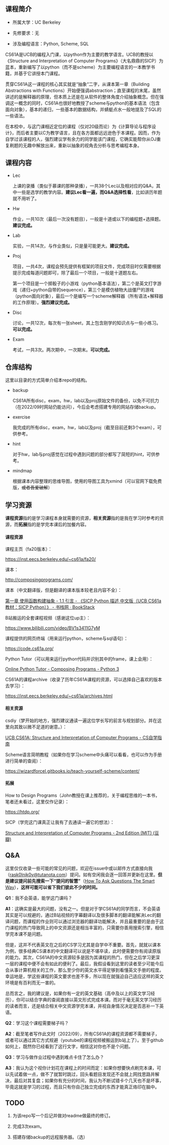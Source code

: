## 课程简介

- 所属大学：UC Berkeley

- 先修要求：无

- 涉及编程语言：Python, Scheme, SQL

CS61A是UCB的编程入门课，以python作为主要的教学语言。UCB的教授以《Structure and Interpretation of Computer Programs》（大名鼎鼎的SICP）为蓝本，重新编写了以python（而不是scheme）为主要编程语言的一本教学书籍，并基于它讲授本门课程。

贯穿CS61A这一课程的核心其实就是“抽象“二字，从课本第一章（Building Abstractions with Functions）开始便强调abstraction；直至课程的末尾，虽然讲述的是解释器的原理，但本质上还是在从软件的整体角度介绍抽象概念。但在强调这一概念的同时，CS61A也很好地教授了scheme与python的基本语法（包含面向对象），基本的递归，一些基本的数据结构，并蜻蜓点水一般地提及了SQL的一些语法。

在本校中，与这门课相近定位的课程（仅对20级而论）为《计算导论与程序设计》，而后者主要以C为教学语言，且在各方面都远远逊色于本课程。因而，作为自学过该课程的人，强烈建议学有余力的同学能该门课程，它确实能帮你从OJ重复刷题的无趣中解放出来，重新以抽象的视角去分析与思考编程本身。

## 课程内容

- Lec
  
  上课的录播（类似于慕课的那种录播），一共38个Lec以及相对应的Q&A，其中一些是选学的教学内容。**建议Lec看一遍，而Q&A选择性看**，比如讲历年题就不用听了。

- Hw
  
  作业，一共10次（最后一次没有题目），一般是十道或以下的编程题+选择题。**建议完成。**

- Lab
  
  实验，一共14次，与作业类似，只是量可能更大。**建议完成。**

- Proj
  
  项目，一共4次，课程会预先提供有框架的项目文件，完成项目时仅需要根据提示完成每道问题即可，除了最后一个项目，一般是十道题左右。
  
  第一个项目是一个掷骰子的小游戏（python基本语法），第二个是英文打字游戏（递归+python自带的sequence），第三个是模仿植物大战僵尸的游戏（python面向对象），最后一个是编写一个scheme解释器（所有语法+解释器的工作原理）。**强烈建议完成。**

- Disc
  
  讨论，一共12次，每次有一张sheet，其上包含刚学的知识点与一些小练习。**可以完成。**

- Exam
  
  考试，一共3次。两次期中，一次期末。**可以完成。**

## 仓库结构

这里以目录的方式简单介绍本repo的结构。

- backup
  
  CS61A所有disc，exam，hw，lab以及proj原始文件的备份，以免不可抗力（在2022/09时网站仍能访问），今后会考虑搭建专用的网站存储backup。

- exercise
  
  我完成的所有disc，exam，hw，lab以及proj（截至目前还剩3个exam），可供参考。

- hint
  
  对于hw，lab与proj感觉在过程中遇到问题的部分都写了简短的hint，可供参考。

- mindmap
  
  根据课本内容整理的思维导图，使用的导图工具为xmind（可以官网下载免费版，~~或者吾爱破解~~）

## 学习资源

**课程资源**指的是学习课程本身就需要的资源，**相关资源**指的是我在学习时参考的资源，而**拓展**指的是学完本课后的加餐内容。

#### 课程资源

课程主页（fa20版本）：

https://inst.eecs.berkeley.edu/~cs61a/fa20/

课本：

http://composingprograms.com/

课本（中文翻译版，但是翻译的课本版本较老且内容不全）：

[第一章 使用函数构建抽象 - 1.1 引言 - 《SICP Python 描述 中文版（UCB CS61a 教材：SICP Python）》 - 书栈网 · BookStack](https://www.bookstack.cn/read/sicp-py-zh/1.1.md)

B站搬运的全套课程视频（感谢这位up主）：

https://www.bilibili.com/video/BV1s3411G7yM

课程提供的网页终端（用来运行python，scheme与sql语句）：

https://code.cs61a.org/

Python Tutor（可以用来运行python代码并识别其中的frame，课上会用）：

[Online Python Tutor - Composing Programs - Python 3](https://pythontutor.com/composingprograms.html#mode=edit)

CS61A的课程archive（收录了历年CS61A课程的资源，可以选择自己喜欢的版本去学习）：

https://inst.eecs.berkeley.edu/~cs61a/archives.html

#### 相关资源

csdiy（梦开始的地方，强烈建议通读一遍这位学长写的前言与规划部分。并在这里向其致以微不足道的谢意。）：

[UCB CS61A: Structure and Interpretation of Computer Programs - CS自学指南](https://csdiy.wiki/%E7%BC%96%E7%A8%8B%E5%85%A5%E9%97%A8/CS61A/)

Scheme语言简明教程（如果你在学习scheme中头痛可以看看，也可以作为手册进行简单的查阅）：

https://wizardforcel.gitbooks.io/teach-yourself-scheme/content/

#### 拓展

How to Design Programs（John教授在课上推荐的，关于编程思维的一本书，笔者还未看过，这里仅作记录）：

https://htdp.org/

SICP（学完这门课真正让我有了去通读一遍它的想法）：

[Structure and Interpretation of Computer Programs - 2nd Edition (MIT) (豆瓣)](https://book.douban.com/subject/1451622/)

## Q&A

这里仅仅收录一些可能的常见的问题，欢迎在issue中或以邮件方式直接向我（rask0lnik0v@tutanota.com）提问。如有空闲我会逐一回答并更新在这里。**但是建议提问前先搜索一下“提问的智慧”**（[How To Ask Questions The Smart Way](http://www.catb.org/~esr/faqs/smart-questions.html)），**这样可能可以省下我们彼此不少的时间。**

**Q1**：我不会英语，能学这门课吗？

**A1**：这确实是最大的问题，没有之一。但是对于学CS61A的同学而言，不会英语其实是可以规避的，通过B站视频的字幕翻译以及很多脚本的翻译能解决Lec的翻译问题，而课程的作业则可以通过浏览器的翻译功能解决，并且最重要的是由于这门课程的热门导致网上的中文资源还是相当丰富的，只需要你善用搜索引擎，相信学完本课不是问题。

但是，这并不代表英文在之后的CS学习尤其是自学中不重要。首先，就就以课本为例，很多经典CS课本的中文翻译可以说是不堪卒读，此时便需要你有阅读原版的能力。其次，CS61A的中文资源较多是因为其课程的热门，但在之后学习更深一层的课程中便不会有如此的便利了。最后，我假设看到这里的读者至少可能今后会从事计算机相关的工作，那么至少你的英文水平得足够到看懂英文手册的程度。幸运地是，学这些课程的英文要求也差不多，所以现在就强迫自己适应这样的英文环境是有百利而无一害的。

总而言之，我的建议是，如果你有一定的英文基础（高中及以上的英文学习经历），你可以结合字典的查阅直接以英文形式完成本课。而对于毫无英文学习经历的读者而言，还是结合相关中文资源学完本课，并视自身情况决定是否恶补一下英语。



**Q2**：学习这个课程需要梯子吗？

**A2**：截至笔者写作此文时（2022/09），所有CS61A的课程资源都不需要梯子，或者可以通过其它方式规避（youtube的课程视频被搬运到b站上了）。至于github如何上，既然你已经看到了这行文字，相信这对你也不是个问题。



**Q3**：学习与做作业过程中遇到难点卡住了怎么办？

**A3**：我认为这个视你计划花在课程上的时间而定：如果你想要快点刷完本课，可以先试着做一点，做不了就暂时跳过，回头看题目发现还不会就上网找思路并解决，最后对其复盘；如果你有充分的时间，我认为不断试错卡个几天也不是坏事，毕竟这就是学习的过程，而且只有你自己独立完成的东西才能真正烙印在脑中。

## TODO

1. 为该repo写一个后记并做对readme做最终的修订。

2. 完成3次exam。

3. 搭建存储backup的远程服务器。（选）
